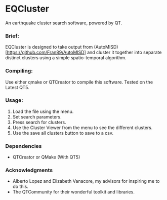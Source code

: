 # EQCluster
An earthquake cluster search software, powered by QT.

### Brief:
EQCluster is designed to take output from (AutoMISD)[https://github.com/Fran89/AutoMISD]
and cluster it together into separate distinct clusters using a simple spatio-temporal 
algorithm.

### Compiling:

Use either qmake or QTCreator to compile this software. Tested on the Latest QT5.

### Usage:

  1. Load the file using the menu.
  2. Set search parameters.
  3. Press search for clusters.
  4. Use the Cluster Viewer from the menu to see the different clusters.
  5. Use the save all clusters button to save to a csv.
  
### Dependencies

  * QTCreator or QMake (With QT5)

### Acknowledgments

  * Alberto Lopez and Elizabeth Vanacore, my advisors for inspiring me to do this.
  * The QTCommunity for their wonderful toolkit and libraries.
